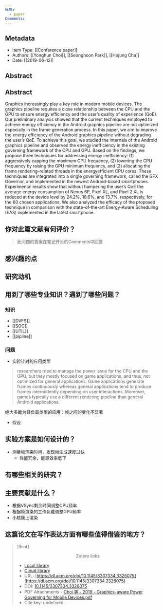 ```yaml
---
标签:
  - paper
Comments:
---
```

## Metadata
* Item Type: [[Conference paper]]      
* Authors: [[Yonghun Choi]], [[Seonghoon Park]], [[Hojung Cha]]      
* Date: [[2019-06-12]]   
   
  

## Abstract
## Abstract

Graphics increasingly play a key role in modern mobile devices. The graphics pipeline requires a close relationship between the CPU and the GPU to ensure energy efficiency and the user’s quality of experience (QoE). Our preliminary analysis showed that the current techniques employed to achieve energy efficiency in the Android graphics pipeline are not optimized especially in the frame generation process. In this paper, we aim to improve the energy efficiency of the Android graphics pipeline without degrading the user’s QoE. To achieve this goal, we studied the internals of the Android graphics pipeline and observed the energy inefficiency in the existing governing framework of the CPU and GPU. Based on the findings, we propose three techniques for addressing energy inefficiency: (1) aggressively capping the maximum CPU frequency, (2) lowering the CPU frequency by raising the GPU minimum frequency, and (3) allocating the frame rendering–related threads in the energyefficient CPU cores. These techniques are integrated into a single governing framework, called the GFX Governor, and implemented in the newest Android-based smartphones. Experimental results show that without hampering the user’s QoE the average energy consumption of Nexus 6P, Pixel XL, and Pixel 2 XL is reduced at the device level by 24.2%, 18.6%, and 13.7%, respectively, for the 60 chosen applications. We also analyzed the efficacy of the proposed technique in comparison with the state-of-the-art Energy-Aware Scheduling (EAS) implemented in the latest smartphone.


## 你对此篇文献有何评价？

>此问题的答案在笔记开头的Comments中回答


## 感兴趣的点



## 研究动机




## 用到了哪些专业知识？遇到了哪些问题？ 
### 知识
- [[DVFS]]
- [[SOC]]
- [[UTIL]]
- [[pipline]]
### 问题
-   实验针对的应用类型
>researchers tried to manage the power issue for the CPU and the GPU, but they mostly focused on game applications, and thus, not optimized for general applications. Game applications generate frames continuously whereas general applications tend to produce frames intermittently depending on user interactions. Moreover, games typically use a different rendering pipeline than general Android applications.

绝大多数为轻负载类型的应用：帧之间的变化不显著
- 假设

## 实验方案是如何设计的？ 
- 测量帧渲染时间，发现帧生成速度过快
	- 性能冗余，能源效率低下



## 有哪些相关的研究？




## 主要贡献是什么？

- 根据VSync剩余时间调整CPU频率
- 根据帧渲染的工作负载调整GPU频率
- 小核簇上渲染

## 这篇论文在写作表达方面有哪些值得借鉴的地方？





>[!hint] <center>Zotero links</center>
>
>* [Local library](zotero://select/items/1_SDDESKNH)    
>* [Cloud library](http://zotero.org/users/12537825/items/SDDESKNH)  
>* URL: [https://dl.acm.org/doi/10.1145/3307334.3326075](https://dl.acm.org/doi/10.1145/3307334.3326075)  
>* DOI: [10.1145/3307334.3326075](https://doi.org/10.1145/3307334.3326075)    
>* PDF Attachments
	- [Choi 等 - 2019 - Graphics-aware Power Governing for Mobile Devices.pdf](zotero://open-pdf/library/items/XIYNNHJS)  
>* Cite key: undefined